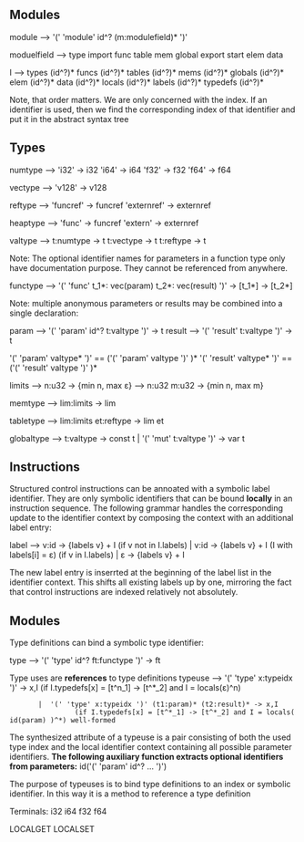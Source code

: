 ## Modules

module      --> '(' 'module' id^? (m:modulefield)* ')'

moduelfield --> type
                import
                func
                table
                mem
                global
                export
                start
                elem
                data




I   -->   types    (id^?)*
          funcs    (id^?)*
          tables   (id^?)*
          mems     (id^?)*
          globals  (id^?)*
          elem     (id^?)*
          data     (id^?)*
          locals   (id^?)*
          labels   (id^?)*
          typedefs (id^?)*

Note, that order matters. We are only concerned with the index. If an identifier is used, then we find the corresponding index of that identifier and put it in the abstract syntax tree
## Types
numtype --> 'i32' -> i32
            'i64' -> i64
            'f32' -> f32
            'f64' -> f64

vectype  --> 'v128' -> v128

reftype  --> 'funcref'   -> funcref
             'externref' -> externref

heaptype --> 'func'      -> funcref
             'extern'    -> externref

valtype  --> t:numtype -> t
             t:vectype -> t
             t:reftype -> t

Note: The optional identifier names for parameters in a function type only have documentation purpose. They cannot be referenced from anywhere.

functype --> '(' 'func' t_1*: vec(param) t_2*: vec(result) ')' -> [t_1*] -> [t_2*]

Note: multiple anonymous parameters or results may be combined into a single declaration:

param    --> '(' 'param' id^? t:valtype ')' -> t
result   --> '(' 'result' t:valtype ')'     -> t

'(' 'param' valtype* ')'  == ('(' 'param' valtype ')' )*
'(' 'result' valtype* ')' == ('(' 'result' valtype ')' )*

limits --> n:u32       -> {min n, max ε}
       --> n:u32 m:u32 -> {min n, max m}

memtype --> lim:limits -> lim

tabletype --> lim:limits et:reftype -> lim et

globaltype --> t:valtype -> const t
            |  '(' 'mut' t:valtype ')' -> var t

## Instructions
Structured control instructions can be annoated with a symbolic label identifier. They are only symbolic identifiers that can be bound **locally** in an instruction sequence. 
The following grammar handles the corresponding update to the identifier context by composing the context with an additional label entry:

label   -->  v:id -> {labels v} + I                        (if v not in I.labels)
         |   v:id -> {labels v} + I (I with labels[i] = ε) (if v in I.labels)
         |   ε    -> {labels v} + I

The new label entry is inserrted at the beginning of the label list in the identifier context. This shifts all existing labels up by one, mirroring the fact that control instructions are indexed relatively not absolutely.


## Modules
Type definitions can bind a symbolic type identifier:

type   -->   '(' 'type' id^? ft:functype ')'  -> ft


Type uses are **references** to type definitions
typeuse   --> '(' 'type' x:typeidx ')'                          -> x,I
                    (if I.typedefs[x] = [t^n_1] -> [t^*_2] and I = locals(ε)^n)

           |  '(' 'type' x:typeidx ')' (t1:param)* (t2:result)* -> x,I
                    (if I.typedefs[x] = [t^*_1] -> [t^*_2] and I = locals( id(param) )^*) well-formed

The synthesized attribute of a typeuse is a pair consisting of both the used type index and the local identifier context containing all possible parameter identifiers. **The following auxiliary function extracts optional identifiers from parameters:**
id('(' 'param' id^? ... ')')

The purpose of typeuses is to bind type definitions to an index or symbolic identifier. In this way it is a method to reference a type definition



Terminals: 
i32
i64
f32
f64

LOCALGET
LOCALSET